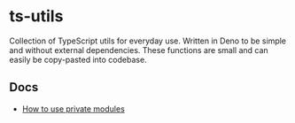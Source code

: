 # ts-utils

Collection of TypeScript utils for everyday use. Written in Deno to be simple
and without external dependencies. These functions are small and can easily be
copy-pasted into codebase.

## Docs

- [How to use private modules](https://deno.com/manual@v1.15.2/linking_to_external_code/private)
